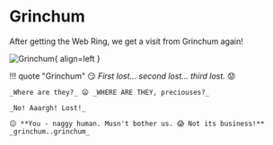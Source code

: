 # Grinchum

After getting the Web Ring, we get a visit from Grinchum again!

![Grinchum](/img/fountain/grinchum.png){ align=left }

!!! quote "Grinchum"
	😏 _First lost... second lost... third lost._ 😟

	_Where are they?_ 😦 _WHERE ARE THEY, preciouses?_

	_No! Aaargh! Lost!_

	😖 **You - naggy human. Musn't bother us. 😱 Not its business!** _grinchum..grinchum_

